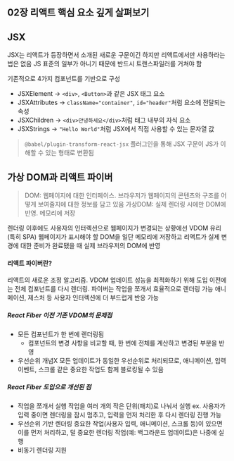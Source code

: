 ## 02장 리액트 핵심 요소 깊게 살펴보기

## JSX

JSX는 리액트가 등장하면서 소개된 새로운 구문이긴 하지만 리액트에서만 사용하라는 법은 없음
JS 표준의 일부가 아니기 때문에 반드시 트랜스파일러를 거쳐야 함

기존적으로 4가지 컴포넌트를 기반으로 구성

-   JSXElement -> `<div>`, `<Button>`과 같은 JSX 태그 요소
-   JSXAttributes -> `className="container"`, `id="header"`처럼 요소에 전달되는 속성
-   JSXChildren -> `<div>안녕하세요</div>`처럼 태그 내부의 자식 요소
-   JSXStrings -> `"Hello World"`처럼 JSX에서 직접 사용할 수 있는 문자열 값

> `@babel/plugin-transform-react-jsx` 플러그인을 통해 JSX 구문이 JS가 이해할 수 있는 형태로 변환됨

## 가상 DOM과 리액트 파이버

> DOM: 웹페이지에 대한 인터페이스.
> 브라우저가 웹페이지의 콘텐츠와 구조를 어떻게 보여줄지에 대한 정보를 담고 있음
> 가상DOM: 실제 렌더링 시에만 DOM에 반영. 메모리에 저장

렌더링 이후에도 사용자의 인터렉션으로 웹페이지가 변경되는 상황에선 VDOM 유리 (특히 SPA)
웹페이지가 표시해야 할 DOM을 일단 메모리에 저장하고
리액트가 실제 변경에 대한 준비가 완료됐을 때 실제 브라우저의 DOM에 반영

#### 리액트 파이버란?

리액트의 새로운 조정 알고리즘. VDOM 업데이트 성능을 최적화하기 위해 도입
이전에는 전체 컴포넌트를 다시 렌더링. 파이버는 작업을 쪼개서 효율적으로 렌더링 가능
애니메이션, 제스처 등 사용자 인터렉션에 더 부드럽게 반응 가능

##### React Fiber 이전 기존 VDOM의 문제점

-   모든 컴포넌트가 한 번에 렌더링됨
    -   컴포넌트의 변경 사항을 비교할 때, 한 번에 전체를 계산하고 변경된 부분을 반영
-   우선순위 개념X
    모든 업데이트가 동일한 우선순위로 처리되므로, 애니메이션, 입력 이벤트, 스크롤 같은 중요한 작업도 함께 블로킹될 수 있음

##### React Fiber 도입으로 개선된 점

-   작업을 쪼개서 실행
    작업을 여러 개의 작은 단위(패치)로 나눠서 실행
    ex. 사용자가 입력 중이면 렌더링을 잠시 멈추고, 입력을 먼저 처리한 후 다시 렌더링 진행 가능
-   우선순위 기반 렌더링
    중요한 작업(사용자 입력, 애니메이션, 스크롤 등)이 있으면 이를 먼저 처리하고, 덜 중요한 렌더링 작업(예: 백그라운드 업데이트)은 나중에 실행
-   비동기 렌더링 지원
